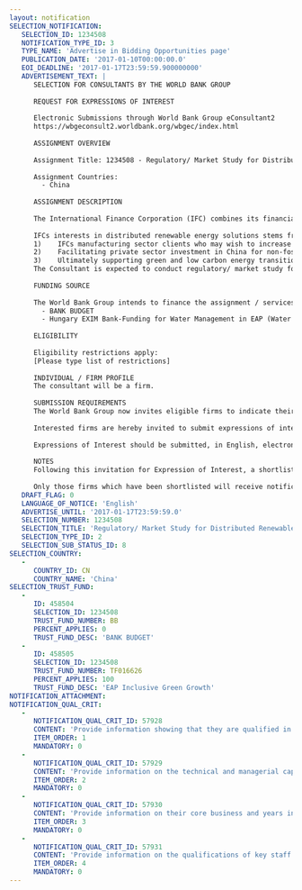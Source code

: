 ```yaml
---
layout: notification
SELECTION_NOTIFICATION: 
   SELECTION_ID: 1234508
   NOTIFICATION_TYPE_ID: 3
   TYPE_NAME: 'Advertise in Bidding Opportunities page'
   PUBLICATION_DATE: '2017-01-10T00:00:00.0'
   EOI_DEADLINE: '2017-01-17T23:59:59.900000000'
   ADVERTISEMENT_TEXT: |
      SELECTION FOR CONSULTANTS BY THE WORLD BANK GROUP
      
      REQUEST FOR EXPRESSIONS OF INTEREST
      
      Electronic Submissions through World Bank Group eConsultant2
      https://wbgeconsult2.worldbank.org/wbgec/index.html
      
      ASSIGNMENT OVERVIEW
      
      Assignment Title: 1234508 - Regulatory/ Market Study for Distributed Renewable Energy Solutions in China
      
      Assignment Countries:
        - China
      
      ASSIGNMENT DESCRIPTION
      
      The International Finance Corporation (IFC) combines its financial products and technical solutions to support Chinese industrial sectors green growth and energy transition towards high portion of renewable energy consumption. IFC is seeking an experienced consulting firm (the Consultant) to undertake an analysis of the current regulatory enabling environment and market opportunities and barriers for implementing distributed renewable energy solutions (e.g., solar PV, bio-energy, wind, small hydro, and integrated hybrid forms, etc.) by commercial and industrial enterprises in selected industrial sectors (e.g. textile, consumer products, electronics, agri-business, etc.).
      
      IFCs interests in distributed renewable energy solutions stems from:
      1)	IFCs manufacturing sector clients who may wish to increase the use of renewable energy/alternative energy solutions in order to fulfill their corporate renewable energy commitments or sustainability goals for transition to carbon neutral supply chains  
      2)	Facilitating private sector investment in China for non-fossil-fuel based solutions that address climate change mitigation and reduce GHG emissions; and
      3)	Ultimately supporting green and low carbon energy transitions for industrial sectors in China  
      The Consultant is expected to conduct regulatory/ market study for distributed renewable energy solutions in China. The Consultants assignment is to assess and summarize viable technical and economical distributed renewable energy solutions at single/or multiple facilities (including those within industrial parks / economic development zones) in Chinas 13th Five Year Plan (FYP) period (2016-2020).  This study should be based on Chinas electricity market reform, renewable energy development goals, and other relevant factors. 
      
      FUNDING SOURCE
      
      The World Bank Group intends to finance the assignment / services described below under the following:
        - BANK BUDGET
        - Hungary EXIM Bank-Funding for Water Management in EAP (Water Efficiency)
      
      ELIGIBILITY
      
      Eligibility restrictions apply:
      [Please type list of restrictions]
      
      INDIVIDUAL / FIRM PROFILE
      The consultant will be a firm. 
      
      SUBMISSION REQUIREMENTS
      The World Bank Group now invites eligible firms to indicate their interest in providing the services.  Interested firms must provide information indicating that they are qualified to perform the services (brochures, description of similar assignments, experience in similar conditions, availability of appropriate skills among staff, etc. for firms; CV and cover letter for individuals).  Please note that the total size of all attachments should be less than 5MB.  Consultants may associate to enhance their qualifications.
      
      Interested firms are hereby invited to submit expressions of interest.
      
      Expressions of Interest should be submitted, in English, electronically through World Bank Group eConsultant2 (https://wbgeconsult2.worldbank.org/wbgec/index.html)
      
      NOTES
      Following this invitation for Expression of Interest, a shortlist of qualified firms will be formally invited to submit proposals. Shortlisting and selection will be subject to the availability of funding.
      
      Only those firms which have been shortlisted will receive notification. No debrief will be provided to firms which have not been shortlisted.
   DRAFT_FLAG: 0
   LANGUAGE_OF_NOTICE: 'English'
   ADVERTISE_UNTIL: '2017-01-17T23:59:59.0'
   SELECTION_NUMBER: 1234508
   SELECTION_TITLE: 'Regulatory/ Market Study for Distributed Renewable Energy Solutions in China'
   SELECTION_TYPE_ID: 2
   SELECTION_SUB_STATUS_ID: 8
SELECTION_COUNTRY: 
   - 
      COUNTRY_ID: CN
      COUNTRY_NAME: 'China'
SELECTION_TRUST_FUND: 
   - 
      ID: 458504
      SELECTION_ID: 1234508
      TRUST_FUND_NUMBER: BB
      PERCENT_APPLIES: 0
      TRUST_FUND_DESC: 'BANK BUDGET'
   - 
      ID: 458505
      SELECTION_ID: 1234508
      TRUST_FUND_NUMBER: TF016626
      PERCENT_APPLIES: 100
      TRUST_FUND_DESC: 'EAP Inclusive Green Growth'
NOTIFICATION_ATTACHMENT: 
NOTIFICATION_QUAL_CRIT: 
   - 
      NOTIFICATION_QUAL_CRIT_ID: 57928
      CONTENT: 'Provide information showing that they are qualified in the field of the assignment.'
      ITEM_ORDER: 1
      MANDATORY: 0
   - 
      NOTIFICATION_QUAL_CRIT_ID: 57929
      CONTENT: 'Provide information on the technical and managerial capabilities of the firm.'
      ITEM_ORDER: 2
      MANDATORY: 0
   - 
      NOTIFICATION_QUAL_CRIT_ID: 57930
      CONTENT: 'Provide information on their core business and years in business.'
      ITEM_ORDER: 3
      MANDATORY: 0
   - 
      NOTIFICATION_QUAL_CRIT_ID: 57931
      CONTENT: 'Provide information on the qualifications of key staff.'
      ITEM_ORDER: 4
      MANDATORY: 0
---
```


